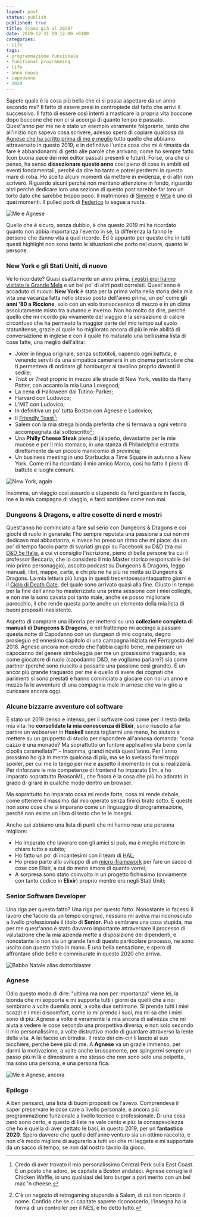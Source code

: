 ```yaml
---
layout: post
status: publish
published: true
title: Siamo già al 2020?
date: 2019-12-31 19:12:00 +0100
categories:
- Life
tags:
- programmazione funzionale
- functional programming
- life
- anno nuovo
- capodanno
- 2020
---
```


Sapete quale è la cosa più bella che ci si possa aspettare da un anno secondo me? Il fatto di essere presi in contropiede dal fatto che arrivi il successivo. Il fatto di essere così intenti a masticare la propria vita boccone dopo boccone che non ci si accorga di quanto tempo è passato. Quest'anno per me ne è stato un esempio veramente folgorante, tanto che all'inizio non sapevo cosa scrivere, adesso spero di copiare qualcosa da [Agnese che ha scritto prima di me e meglio](http://www.killbilla.it/2019/12/30/2019-una-non-lista-di-buoni-propositi/) tutto quello che abbiamo attraversato in questo 2019, e in definitiva l'unica cosa che mi è rimasta da fare è abbandonarmi di getto alle parole che arrivano, come ho sempre fatto (con buona pace dei miei editor passati presenti e futuri). Forse, ora che ci penso, ha senso __dissezionare questo anno__ così pieno di cose in ambiti ed eventi fondamentali, perché da dire ho tanto e potrei perdermi in questo mare di roba. Ho scelto alcuni momenti da mettere in evidenza, e di altri non scriverò. Riguardo alcuni perché non meritano attenzione in fondo, riguardo altri perché dedicare loro una sezione di questo post sarebbe far loro un torto dato che sarebbe troppo poco. Il matrimonio di [Simone](https://micilab.it/about/simone/) e [Mita](https://micilab.it/about/mita/) è uno di quei momenti. Il pulled pork di [Federico](https://github.com/korsmakolnikov/) lo segue a ruota.

![Me e Agnese](https://gitlab.com/dottorblaster/blog-images/raw/master/images/2019/me_e_agnese_2.jpg)

Quello che è sicuro, senza dubbio, è che questo 2019 mi ha ricordato quanto non abbia importanza l'evento in sé, la differenza la fanno le persone che danno vita a quel ricordo. Ed è appunto per questo che in tutti questi highlight non sono tanto le situazioni che porto nel cuore, quanto le persone.

### New York e gli Stati Uniti, di nuovo
Ve lo ricordate? Quasi esattamente un anno prima, [i vostri eroi hanno visitato la Grande Mela](https://dottorblaster.it/2019/01/the-big-elixir-new-orleans/) e un bel po' di altri posti correlati. Quest'anno è accaduto di nuovo: __New York__ è stata per la prima volta nella storia della mia vita una vacanza fatta nello stesso posto dell'anno prima, un po' come __gli anni '80 a Riccione__, solo con un volo transoceanico di mezzo e in un clima assolutamente misto tra autunno e inverno. Non ho molto da dire, perché quello che mi ricordo più vivamente del viaggio è la sensazione di calore circonfuso che ha permeato la maggior parte del mio tempo sul suolo statunitense, grazie al quale ho migliorato ancora di più le mie abilità di conversazione in inglese e con il quale ho maturato una bellissima lista di cose fatte, una meglio dell'altra:

- Joker in lingua originale, senza sottotitoli, capendo ogni battuta, e venendo serviti da una simpatica cameriera in un cinema particolare che ti permetteva di ordinare gli hamburger al tavolino proprio davanti il sedile;
- _Trick or Treat_ proprio in mezzo alle strade di New York, vestito da Harry Potter, con accanto la mia Luna Lovegood;
- La cena di Halloween dai Tutino-Parker;
- Harvard con Ludovico;
- L'MIT con Ludovico;
- In definitiva un po' tutta Boston con Agnese e Ludovico;
- Il [Friendly Toast](https://www.tripadvisor.it/Restaurant_Review-g60745-d10041455-Reviews-The_Friendly_Toast-Boston_Massachusetts.html)[^1];
- Salem con la mia strega bionda preferita che si fermava a ogni vetrina accompagnata dal sottoscritto[^2];
- Una __Philly Cheese Steak__ piena di jalapeño, devastante per le mie mucose e per il mio stomaco, in una stanza di Philadelphia estratta direttamente da un piccolo manicomio di provincia;
- Un business meeting in uno Starbucks a Time Square in autunno a New York. Come mi ha ricordato il mio amico Marco, così ho fatto il pieno di battute e luoghi comuni.

![New York, again](https://gitlab.com/dottorblaster/blog-images/raw/master/images/2019/nyc.jpg)

Insomma, un viaggio così assurdo e stupendo da farci guardare in faccia, me e la mia compagna di viaggio, e farci sorridere come non mai.

### Dungeons & Dragons, e altre cosette di nerd e mostri
Quest'anno ho cominciato a fare sul serio con Dungeons & Dragons e coi giochi di ruolo in generale: l'ho sempre reputata una passione a cui non mi dedicavo mai abbastanza, e invece ho preso un ritmo che mi piace: da un po' di tempo faccio parte di svariati gruppi su Facebook su D&D (tra cui [D&D 5e Italia](https://www.facebook.com/groups/dungeonsdragons5/), a cui vi consiglio l'iscrizione, pieno di belle persone tra cui il professor Beccaria, che io considero il mio Master storico responsabile del mio primo personaggio), ascolto podcast su Dungeons & Dragons, leggo manuali, libri, mappe, carte, e chi più ne ha più ne metta su Dungeons & Dragons. La mia lettura più lunga in questi trecentosessantaquattro giorni è il [Ciclo di Death Gate](https://it.wikipedia.org/wiki/Ciclo_di_Death_Gate), del quale sono arrivato quasi alla fine. Giusto in tempo per la fine dell'anno ho masterizzato una prima sessione con i miei colleghi, e non me la sono cavata poi tanto male, anche se posso migliorare parecchio, il che rende questa parte anche un elemento della mia lista di buoni propositi inesistente.

Aspetto di comprare una libreria per metterci su una __collezione completa di manuali di Dungeons & Dragons__, e nel frattempo mi accingo a passare questa notte di Capodanno con un dungeon di mio cognato, degno prosieguo ed ennesimo capitolo di una campagna iniziata nel Ferragosto del 2018. Agnese ancora non credo che l'abbia capito bene, ma passare un capodanno del genere simboleggia per me un grossissimo traguardo, sia come giocatore di ruolo (capodanno D&D, ne vogliamo parlare?) sia come partner (perché sono riuscito a passarle una passione così grande). E un ancor più grande traguardo per me è quello di avere dei cognati che parimenti si sono prestati e hanno cominciato a giocare con noi un anno e mezzo fa le avventure di una compagnia male in arnese che va in giro a curiosare ancora oggi.

### Alcune bizzarre avventure col software
È stato un 2019 denso e intenso, per il software così come per il resto della mia vita: ho __consolidato la mia conoscenza di Elixir__, sono riuscito a far partire un webserver in __Haskell__ senza tagliarmi una mano, ho aiutato a mettere su un gruppetto di studio per rispondere all'annosa domanda: "cosa cazzo è una monade? Ma soprattutto un funtore applicativo sta bene con la cipolla caramellata?" – Insomma, grandi novità quest'anno. Per l'anno prossimo ho già in mente qualcosa di più, ma se lo svelassi farei troppi spoiler, per cui me lo tengo per me e aspetto il momento in cui si realizzerà. Per rinforzare le mie competenze di frontend ho imparato Elm, e ho imparato soprattutto ReasonML, che finora è la cosa che più ho adorato in grado di girare in qualche modo dentro un browser.

Ma soprattutto ho imparato cosa mi rende forte, cosa mi rende debole, come ottenere il massimo dal mio operato senza finirci tirato sotto. E queste non sono cose che si imparano come un linguaggio di programmazione, perché non esiste un libro di testo che te le insegni.

Anche qui abbiamo una lista di punti che mi hanno reso una persona migliore:

- Ho imparato che lavorare con gli amici si può, ma è meglio mettere in chiaro tutto e subito;
- Ho fatto un po' di incantesimi con il team di [HAL](https://www.hal.xyz/);
- Ho preso parte allo sviluppo di un [micro-framework](https://github.com/korsmakolnikov/hauer) per fare un sacco di cose con Elixir, a cui do meno amore di quanto vorrei;
- A sorpresa sono stato coinvolto in un progetto fichissimo (ovviamente con tanto codice in __Elixir__) proprio mentre ero negli Stati Uniti;

### Senior Software Developer
Una riga per questo fatto? Una riga per questo fatto. Nonostante io facessi il lavoro che faccio da un tempo congruo, nessuno mi aveva mai riconosciuto a livello professionale il titolo di __Senior__. Può sembrare una cosa stupida, ma per me quest'anno è stato davvero importante attraversare il processo di valutazione che la mia azienda mette a disposizione dei dipendenti, e nonostante io non sia un grande fan di questo particolare processo, ne sono uscito con questo titolo in mano. È una bella sensazione, e spero di affrontare sfide belle e commisurate in questo 2020 che arriva.

![Babbo Natale alias dottorblaster](https://gitlab.com/dottorblaster/blog-images/raw/master/images/2019/babbo_natale.jpg)

### Agnese
Odio questo modo di dire: "ultima ma non per importanza" viene lei, la bionda che mi sopporta e mi supporta tutti i giorni da quelli che a noi sembrano a volte duemila anni, a volte due settimane. Si prende tutti i miei scazzi e i miei discomfort, come io mi prendo i suoi, ma mi sa che i miei sono di più: Agnese a volte è veramente la mia ancora di salvezza che mi aiuta a vedere le cose secondo una prospettiva diversa, e non solo secondo il mio personalissimo, a volte distruttivo modo di guardare attraverso la lente della vita. A lei faccio un brindisi. Il resto dei cin-cin li lascio al suo bicchiere, perché beve più di me. A __Agnese__ va un grazie immenso, per darmi la motivazione, a volte anche bruscamente, per spingermi sempre un passo più in là e dimostrare a me stesso che non sono solo una polpetta, ma sono una persona, e una persona fica.

![Me e Agnese, ancora](https://gitlab.com/dottorblaster/blog-images/raw/master/images/2019/me_e_agnese.jpeg)

### Epilogo
A ben pensarci, una lista di buoni propositi ce l'avevo. Comprendeva il saper preservare le cose care a livello personale, e ancora più programmazione funzionale a livello tecnico e professionale. Di una cosa però sono certo, e questo di liste ne vale cento e più: la consapevolezza che ho è quella di aver gettato le basi, in questo 2019, per un __fantastico 2020__. Spero davvero che quello dell'anno venturo sia un ottimo raccolto, e non c'è modo migliore di augurarlo a tutti voi che mi leggete e mi supportate da un sacco di tempo, se non dal nostro tavolo da gioco.

[^1]: Credo di aver trovato il mio personalissimo Central Perk sulla East Coast. È un posto che adoro, se capitate a Boston andateci. Agnese consiglia il Chicken Waffle, io uno qualsiasi dei loro burger a pari merito con un bel mac 'n cheese.

[^2]: C'è un negozio di retrogaming stupendo a Salem, di cui non ricordo il nome. Confido che se ci capitate saprete riconoscerlo, l'insegna ha la forma di un controller per il NES, e ho detto tutto.

